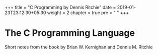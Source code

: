 +++
title = "C Programming by Dennis Ritchie"
date = 2019-01-23T23:12:30+05:30
weight = 2
chapter = true
pre = "<i class='fas fa-code'></i> "
+++


# The C Programming Language

Short notes from the book by Brian W. Kernighan and Dennis M. Ritchie